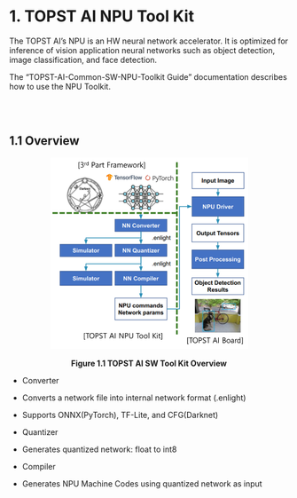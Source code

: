 ﻿# 1. TOPST AI NPU Tool Kit

The TOPST AI’s NPU is an HW neural network accelerator. It is optimized
for inference of vision application neural networks such as object
detection, image classification, and face detection.

The “TOPST-AI-Common-SW-NPU-Toolkit Guide” documentation describes how
to use the NPU Toolkit.

<br/><br/>

## 1.1 Overview

<p align="center"><img src="https://github.com/topst-development/Documentation/blob/main/TOPST-AI/Software/media/1. Overview.image1.png?raw=true"
style="width:3.71875in;height:3.59514in" /></p>

<p align="center"><strong>Figure 1.1 TOPST AI SW Tool Kit Overview</strong></p>

- Converter

<!-- -->

- Converts a network file into internal network format (.enlight)

- Supports ONNX(PyTorch), TF-Lite, and CFG(Darknet)

<!-- -->

- Quantizer

<!-- -->

- Generates quantized network: float to int8

<!-- -->

- Compiler

<!-- -->

- Generates NPU Machine Codes using quantized network as input
